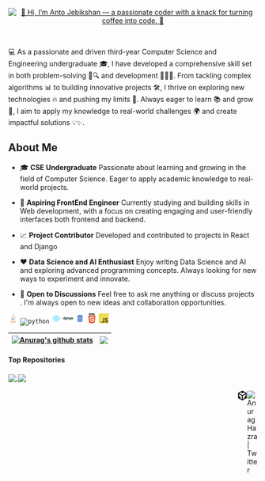 <p align="center"><a href="https://github.com/AntoJebi7"><img height="200px" width="100%" alt="👋 Hi, I’m Anto Jebikshan — a passionate coder with a knack for turning coffee into code. 🚀" src="./assets/board.gif" /></a></p>

<br />

💻 As a passionate and driven third-year Computer Science and Engineering undergraduate 🎓, I have developed a comprehensive skill set in both problem-solving 🧠🔍 and development 👨‍💻💡. From tackling complex algorithms 📊 to building innovative projects 🛠️, I thrive on exploring new technologies 🔥 and pushing my limits 🚀. Always eager to learn 📚 and grow 🌱, I aim to apply my knowledge to real-world challenges 🌍 and create impactful solutions 💡✨.

## About Me

- 🎓 **CSE Undergraduate**
  Passionate about learning and growing in the field of Computer Science. Eager to apply academic knowledge to real-world projects.

- 💼 **Aspiring FrontEnd Engineer**
  Currently studying and building skills in Web development, with a focus on creating engaging and user-friendly interfaces both frontend and backend.

- 📈 **Project Contributor**
  Developed and contributed to projects in React and Django 

- ❤️ **Data Science and AI Enthusiast**
  Enjoy writing Data Science and AI and exploring advanced programming concepts. Always looking for new ways to experiment and innovate.

- 💬 **Open to Discussions**
  Feel free to ask me anything or discuss projects . I'm always open to new ideas and collaboration opportunities.


<code><img height="20" alt="java" src="https://raw.githubusercontent.com/github/explore/59009b1589a883459c0ae19044e3e7e3ec0c4e0a/topics/java/java.png"></code>
<code><img height="20" alt="python" src="https://cdn.jsdelivr.net/gh/devicons/devicon@latest/icons/python/python-original-wordmark.svg"></code>
<code><img height="20" alt="react" src="https://raw.githubusercontent.com/github/explore/80688e429a7d4ef2fca1e82350fe8e3517d3494d/topics/react/react.png"></code>
<code><img height="20" alt="django" src="https://raw.githubusercontent.com/github/explore/96943574ba0c0340ba6ea1e6f768e9abe43e34e1/topics/django/django.png"></code>
<code><img height="20" alt="sql" src="https://raw.githubusercontent.com/github/explore/379d49236d826364be968345e89ebb83f3e073b6/topics/sql/sql.png"></code>
<code><img height="20" alt="html" src="https://raw.githubusercontent.com/github/explore/469de320b32b2bcf3c9a3a43f676457af30e55e4/topics/html/html.png"></code>
<code><img height="20" alt="javascript" src="https://raw.githubusercontent.com/github/explore/80688e429a7d4ef2fca1e82350fe8e3517d3494d/topics/javascript/javascript.png"></code>


| <a href="https://github.com/anuraghazra/github-readme-stats"><img align="center" src="https://github-readme-stats.vercel.app/api?username=anuraghazra&show_icons=true&include_all_commits=true&theme=buefy&hide_border=true" alt="Anurag's github stats" /></a> | <a href="https://github.com/anuraghazra/github-readme-stats"><img align="center" src="https://github-readme-stats.vercel.app/api/top-langs/?username=anuraghazra&layout=compact&theme=buefy&hide_border=true" /></a> |
| ------------- | ------------- |

#### Top Repositories


<a href="https://github.com/anuraghazra/github-readme-stats">
  <img align="center" src="https://github-readme-stats.vercel.app/api/pin/?username=anuraghazra&repo=github-readme-stats&theme=buefy" />
</a>
<a href="https://github.com/anuraghazra/anuraghazra.github.io">
  <img align="center" src="https://github-readme-stats.vercel.app/api/pin/?username=anuraghazra&repo=anuraghazra.github.io&theme=buefy" />
</a>

<br />
<br />

<a href="https://twitter.com/anuraghazru">
  <img align="right" alt="Anurag Hazra | Twitter" width="21px" src="https://raw.githubusercontent.com/anuraghazra/anuraghazra/master/assets/twitter.svg" />
</a>
<a href="https://codesandbox.io/u/anuraghazra">
  <img align="right" alt="Anurag Hazra | CodeSandbox" width="20px" src="https://raw.githubusercontent.com/anuraghazra/anuraghazra/master/assets/codesandbox.svg" />
</a>
